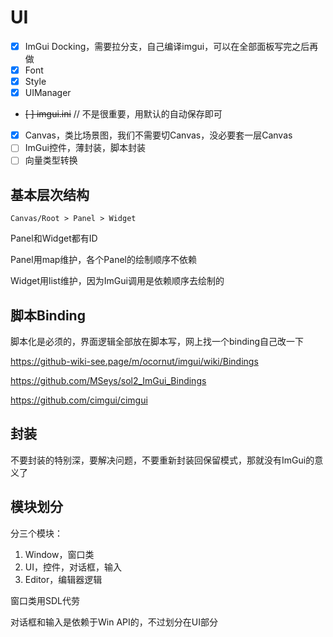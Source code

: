 # UI

* [x] ImGui Docking，需要拉分支，自己编译imgui，可以在全部面板写完之后再做
* [x] Font
* [x] Style
* [x] UIManager
* ~~[ ] imgui.ini~~ // 不是很重要，用默认的自动保存即可
* [x] Canvas，类比场景图，我们不需要切Canvas，没必要套一层Canvas
* [ ] ImGui控件，薄封装，脚本封装
* [ ] 向量类型转换

## 基本层次结构

`Canvas/Root > Panel > Widget`

Panel和Widget都有ID

Panel用map维护，各个Panel的绘制顺序不依赖

Widget用list维护，因为ImGui调用是依赖顺序去绘制的

## 脚本Binding

脚本化是必须的，界面逻辑全部放在脚本写，网上找一个binding自己改一下

https://github-wiki-see.page/m/ocornut/imgui/wiki/Bindings

https://github.com/MSeys/sol2_ImGui_Bindings

https://github.com/cimgui/cimgui

## 封装

不要封装的特别深，要解决问题，不要重新封装回保留模式，那就没有ImGui的意义了

## 模块划分

分三个模块：
1. Window，窗口类
2. UI，控件，对话框，输入
3. Editor，编辑器逻辑

窗口类用SDL代劳

对话框和输入是依赖于Win API的，不过划分在UI部分

